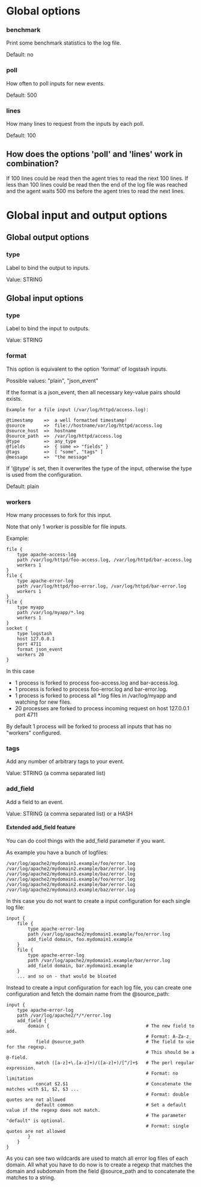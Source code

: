 # Global options

### benchmark

Print some benchmark statistics to the log file.

Default: no

### poll

How often to poll inputs for new events.

Default: 500

### lines

How many lines to request from the inputs by each poll.

Default: 100

## How does the options 'poll' and 'lines' work in combination?

If 100 lines could be read then the agent tries to read the next 100 lines.
If less than 100 lines could be read then the end of the log file was reached
and the agent waits 500 ms before the agent tries to read the next lines.

# Global input and output options

## Global output options

### type

Label to bind the output to inputs.

Value: STRING

## Global input options

### type

Label to bind the input to outputs.

Value: STRING

### format

This option is equivalent to the option 'format' of logstash inputs.

Possible values: "plain", "json_event"

If the format is a json_event, then all necessary key-value pairs should exists.

    Example for a file input (/var/log/httpd/access.log):

    @timestamp    =>  a well formatted timestamp!
    @source       =>  file://hostname/var/log/httpd/access.log
    @source_host  =>  hostname
    @source_path  =>  /var/log/httpd/access.log
    @type         =>  any_type
    @fields       =>  { some => "fields" }
    @tags         =>  [ "some", "tags" ]
    @message      =>  "the message"

If '@type' is set, then it overwrites the type of the input, otherwise the type is used from the configuration.

Default: plain

### workers

How many processes to fork for this input.

Note that only 1 worker is possible for file inputs.

Example:

    file {
        type apache-access-log
        path /var/log/httpd/foo-access.log, /var/log/httpd/bar-access.log
        workers 1
    }
    file {
        type apache-error-log
        path /var/log/httpd/foo-error.log, /var/log/httpd/bar-error.log
        workers 1
    }
    file {
        type myapp
        path /var/log/myapp/*.log
        workers 1
    }
    socket {
        type logstash
        host 127.0.0.1
        port 4711
        format json_event
        workers 20
    }


In this case

* 1 process is forked to process foo-access.log and bar-access.log.
* 1 process is forked to process foo-error.log and bar-error.log.
* 1 process is forked to process all *.log files in /var/log/myapp and watching for new files.
* 20 processes are forked to process incoming request on host 127.0.0.1 port 4711

By default 1 process will be forked to process all inputs that has no "workers" configured.

### tags

Add any number of arbitrary tags to your event.

Value: STRING (a comma separated list)

### add_field

Add a field to an event.

Value: STRING (a comma separated list) or a HASH

#### Extended add_field feature

You can do cool things with the add_field parameter if you want.

As example you have a bunch of logfiles:

    /var/log/apache2/mydomain1.example/foo/error.log
    /var/log/apache2/mydomain2.example/bar/error.log
    /var/log/apache2/mydomain3.example/baz/error.log
    /var/log/apache2/mydomain1.example/foo/error.log
    /var/log/apache2/mydomain2.example/bar/error.log
    /var/log/apache2/mydomain3.example/baz/error.log

In this case you do not want to create a input configuration for each single log file:

    input {
        file {
            type apache-error-log
            path /var/log/apache2/mydomain1.example/foo/error.log
            add_field domain, foo.mydomain1.example
        }
        file {
            type apache-error-log
            path /var/log/apache2/mydomain1.example/bar/error.log
            add_field domain, bar.mydomain1.example
        }
        ... and so on - that would be bloated

Instead to create a input configuration for each log file, you can create one configuration
and fetch the domain name from the @source_path:

    input {
        type apache-error-log
        path /var/log/apache2/*/*/error.log
        add_field {
            domain {                                    # The new field to add.
                                                        # Format: A-Za-z_
               field @source_path                       # The field to use for the regexp.
                                                        # This should be a @-field.
               match ([a-z]+\.[a-z]+)/([a-z]+)/[^/]+$   # The perl regular expression.
                                                        # Format: no limitation
               concat $2.$1                             # Concatenate the matches with $1, $2, $3 ...
                                                        # Format: double quotes are not allowed
               default common                           # Set a default value if the regexp does not match.
                                                        # The parameter "default" is optional.
                                                        # Format: single quotes are not allowed
            }
        }
    }

As you can see two wildcards are used to match all error log files of each domain.
All what you have to do now is to create a regexp that matches the domain and subdomain
from the field @source_path and to concatenate the matches to a string.

